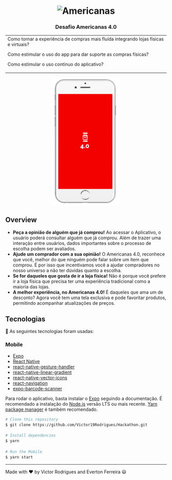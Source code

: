 <h1 align="center">
	<img
		width="300"
		alt="Americanas"
		src="https://www.yama.com.br/wp-content/uploads/2018/04/Logo-americanas.png">
</h1>

<h3 align="center">
	Desafio Americanas 4.0
</h3>

<table align="center">
<tr>
<td>
  Como tornar a experiência de compras mais fluída integrando lojas físicas e virtuais?

  Como estimular o uso do app para dar suporte as compras físicas?
  
  Como estimular o uso contínuo do aplicativo?
</td>
</tr>
</table>

<p align="center">
	<img alt="App" src="https://github.com/Victor19Rodrigues/Hackathon/blob/master/assets/app.png" height="400">
</p>

## Overview

- **Peça a opinião de alguém que já comprou!** Ao acessar o Aplicativo, o usuário poderá consultar alguém que já comprou. Além de trazer uma interação entre usuários, dados importantes sobre o processo de escolha podem ser avaliados.
- **Ajude um comprador com a sua opinião!** O Americanas 4.0, reconhece que você, melhor do que ninguém pode falar sobre um item que comprou. É por isso que incentivamos você a ajudar compradores no nosso universo a não ter dúvidas quanto a escolha.
- **Se for daqueles que gosta de ir a loja física!** Não é porque você prefere ir a loja física que precisa ter uma experiência tradicional como a maioria das lojas. 
- **A melhor experiência, no Americanas 4.0!** É daqueles que ama um de desconto? Agora você tem uma tela exclusiva e pode favoritar produtos, permitindo acompanhar atualizações de preços.

## Tecnologias 

:hammer: As seguintes tecnologias foram usadas:

### Mobile

- [Expo](https://docs.expo.io/)
- [React Native](https://facebook.github.io/react-native/)
- [react-native-gesture-handler](https://kmagiera.github.io/react-native-gesture-handler/docs/getting-started.html)
- [react-native-linear-gradient](https://github.com/react-native-community/react-native-linear-gradient)
- [react-native-vector-icons](https://github.com/oblador/react-native-vector-icons)
- [react-navigation](https://reactnavigation.org/)
- [expo-barcode-scanner](https://docs.expo.io/versions/latest/sdk/bar-code-scanner/)

Para rodar o aplicativo, basta instalar o [Expo](https://docs.expo.io/) seguindo a documentação. É recomendado a instalação do [Node.js](https://nodejs.org/) versão LTS ou mais recente. [Yarn package manager](https://yarnpkg.com/) é também recomendado.  

```bash
# Clone this repository
$ git clone https://github.com/Victor19Rodrigues/Hackathon.git

# Install dependencies
$ yarn

# Run the Mobile
$ yarn start
```

---

Made with :heart: by Victor Rodrigues and Everton Ferreira :smiley: 